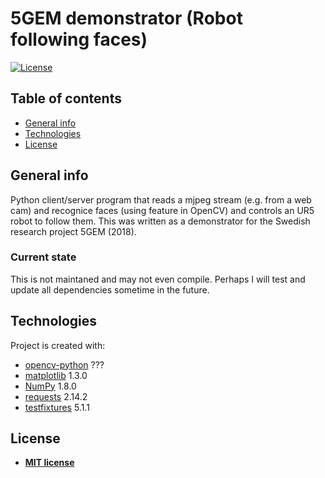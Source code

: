 # 5GEM demonstrator (Robot following faces)
[![License](http://img.shields.io/:license-mit-blue.svg?style=flat-square)](http://badges.mit-license.org)

## Table of contents
* [General info](#general-info)
* [Technologies](#technologies)
* [License](#license)

## General info
Python client/server program that reads a mjpeg stream (e.g. from a web cam) and recognice faces (using feature in OpenCV) 
and controls an UR5 robot to follow them. This was written as a demonstrator for the Swedish research project 5GEM (2018).

### Current state
This is not maintaned and may not even compile. Perhaps I will test and update all dependencies sometime in the future.
	
## Technologies
Project is created with:
* [opencv-python](https://pypi.org/project/opencv-python/) ???
* [matplotlib](https://matplotlib.org/) 1.3.0
* [NumPy](https://numpy.org/) 1.8.0
* [requests](https://requests.readthedocs.io/en/master/) 2.14.2
* [testfixtures](https://pypi.org/project/testfixtures/) 5.1.1

## License
- **[MIT license](http://opensource.org/licenses/mit-license.php)**